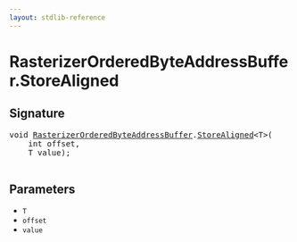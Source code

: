 ```yaml
---
layout: stdlib-reference
---
```


# RasterizerOrderedByteAddressBuffer\.StoreAligned

## Signature 

<pre>
<span class="code_keyword">void</span> <a href="/stdlib-reference/types/RasterizerOrderedByteAddressBuffer/index" class="code_type">RasterizerOrderedByteAddressBuffer</a>.<a href="/stdlib-reference/types/RasterizerOrderedByteAddressBuffer/StoreAligned">StoreAligned</a>&lt;T&gt;(
    <span class="code_keyword">int</span> <span class='code_param'>offset</span>,
    T <span class='code_param'>value</span>);

</pre>

## Parameters

* `T`
* `offset`
* `value`

